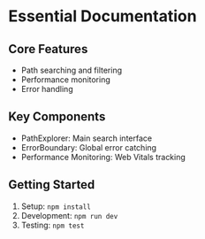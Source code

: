 # Essential Documentation

## Core Features
- Path searching and filtering
- Performance monitoring
- Error handling

## Key Components
- PathExplorer: Main search interface
- ErrorBoundary: Global error catching
- Performance Monitoring: Web Vitals tracking

## Getting Started
1. Setup: `npm install`
2. Development: `npm run dev`
3. Testing: `npm test` 